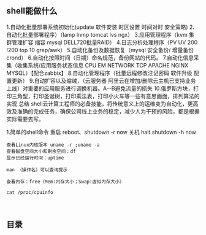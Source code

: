 ## shell能做什么
1.自动化批量部署系统初始化(update 软件安装 时区设置 时间对时 安全策略)
2.自动化批量部署程序）（lamp lnmp tomcat lvs ngx）
3.应用管理程序（kvm 集群管理扩容 缩容 mysql DELL720批量RAID）
4.日志分析处理程序（PV UV 200 !200 top 10 grep/awk）
5.自动化备份及数据恢复（mysql 安全备份/ 增量备份 crond）
6.自动化按照时间（日期）命名规范，备份网站的代码。
7.自动化信息采集（收集系统/应用服务状态信息 CPU EM NETWORK TCP APACHE NGINX MYSQL）【配合zabbix】
8.自动化管理程序（批量远程修改注记密码 软件升级 配置更新）
9.自动扩容以及缩绒，（云服务器 阿里云在增加/删除云主机已支持业务上线）对重要的应用服务进行调换机器。A--B避免流量的损失
10.俄罗斯方块，打印三角型，打印圣诞树，打印乘法表，打印小火车等一些有意思画面，排列算法的实现
总结 shell云计算工程师的必备技能，将传统意义上的运维变为自动化，更高效及准确的完成任务，确保公司线上业务的稳定，减少人为干预的风险，都是根据实际需要去写。

1.简单的shell命令
	重启
	reboot、shutdown -r now
	关机
	halt
	shutdown -h now

	查看Linux内核版本 uname -r ;uname -a
	查看磁盘空间大小和剩余空间：df
	显示已经运行时间：uptime
	
	man （操作名）可以查询提示
	
	查看内存：free（Mem:内存大小；Swap:虚拟内存大小）
	
	cat /proc/cpuinfo


​	

## 目录

​	
​	
​	
​	